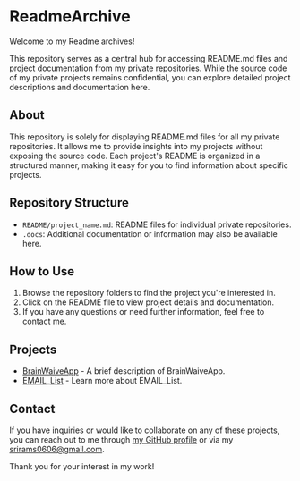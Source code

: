 # ReadmeArchive

Welcome to my Readme archives!

This repository serves as a central hub for accessing README.md files and project documentation from my private repositories. While the source code of my private projects remains confidential, you can explore detailed project descriptions and documentation here. 

## About

This repository is solely for displaying README.md files for all my private repositories. It allows me to provide insights into my projects without exposing the source code. Each project's README is organized in a structured manner, making it easy for you to find information about specific projects.

## Repository Structure

- `README/project_name.md`: README files for individual private repositories.
- `.docs`: Additional documentation or information may also be available here.

## How to Use

1. Browse the repository folders to find the project you're interested in.
2. Click on the README file to view project details and documentation.
3. If you have any questions or need further information, feel free to contact me.

## Projects

- [BrainWaiveApp](README/brainwaive.md) - A brief description of BrainWaiveApp.
- [EMAIL_List](README/email_list.md) - Learn more about EMAIL_List.

## Contact

If you have inquiries or would like to collaborate on any of these projects, you can reach out to me through [my GitHub profile](https://github.com/sri0606) or via my [srirams0606@gmail.com](srirams0606@gmail.com).

Thank you for your interest in my work!
